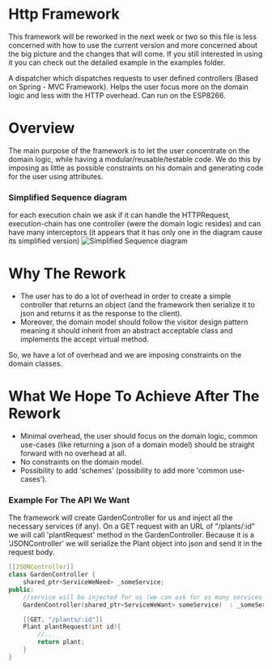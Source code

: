 # Http Framework
This framework will be reworked in the next week or two so this file is less concerned with how to use the current version and more concerned about the big picture and the changes that will come.
If you still interested in using it you can check out the detailed example in the examples folder. 

A dispatcher which dispatches requests to user defined controllers (Based on Spring - MVC Framework).
Helps the user focus more on the domain logic and less with the HTTP overhead.
Can run on the ESP8266.

# Overview 
The main purpose of the framework is to let the user concentrate on the domain logic, while having a modular/reusable/testable code.
We do this by imposing as little as possible constraints on his domain and generating code for the user using attributes.

### Simplified Sequence diagram
for each execution chain we ask if it can handle the HTTPRequest, execution-chain has one controller (were the domain logic resides) and can have many interceptors (it appears that it has only one in the diagram cause its simplified version)
![Simplified Sequence diagram](https://i.ibb.co/ChYTrMp/image.png)

# Why The Rework
- The user has to do a lot of overhead in order to create a simple controller that returns an object (and the framework then serialize it to json and returns it as the response to the client).
- Moreover, the domain model should follow the visitor design pattern meaning it should inherit from an abstract acceptable class and implements the accept virtual method.

So, we have a lot of overhead and we are imposing constraints on the domain classes.

# What We Hope To Achieve After The Rework
- Minimal overhead, the user should focus on the domain logic, common use-cases (like returning a json of a domain model) should be straight forward with no overhead at all.
- No constraints on the domain model.
- Possibility to add 'schemes' (possibility to add more 'common use-cases').

### Example For The API We Want
The framework will create GardenController for us and inject all the necessary services (if any).
On a GET request with an URL of "/plants/:id" we will call 'plantRequest' method in the GardenController.
Because it is a 'JSONController' we will serialize the Plant object into json and send it in the request body.
```C++
[[JSONController]]
class GardenController {
    shared_ptr<ServiceWeNeed> _someService;
public:
    //service will be injected for us (we can ask for as many services as we want).
    GardenController(shared_ptr<ServiceWeWant> someService)  : _someService(someService) {}

    [[GET, "/plants/:id"]]
    Plant plantRequest(int id){
        //...
        return plant;
    }
}
```
